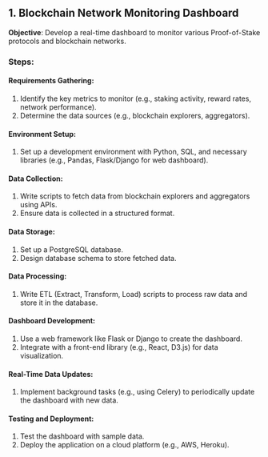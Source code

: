 ## 1. Blockchain Network Monitoring Dashboard
**Objective**: Develop a real-time dashboard to monitor various Proof-of-Stake protocols and blockchain networks.

### Steps:
#### Requirements Gathering:
1. Identify the key metrics to monitor (e.g., staking activity, reward rates, network performance).
2. Determine the data sources (e.g., blockchain explorers, aggregators).

#### Environment Setup:
1. Set up a development environment with Python, SQL, and necessary libraries (e.g., Pandas, Flask/Django for web dashboard).

#### Data Collection:
1. Write scripts to fetch data from blockchain explorers and aggregators using APIs.
2. Ensure data is collected in a structured format.

#### Data Storage:
1. Set up a PostgreSQL database.
2. Design database schema to store fetched data.

#### Data Processing:
1. Write ETL (Extract, Transform, Load) scripts to process raw data and store it in the database.

#### Dashboard Development:
1. Use a web framework like Flask or Django to create the dashboard.
2. Integrate with a front-end library (e.g., React, D3.js) for data visualization.

#### Real-Time Data Updates:
1. Implement background tasks (e.g., using Celery) to periodically update the dashboard with new data.

#### Testing and Deployment:
1. Test the dashboard with sample data.
2. Deploy the application on a cloud platform (e.g., AWS, Heroku).



